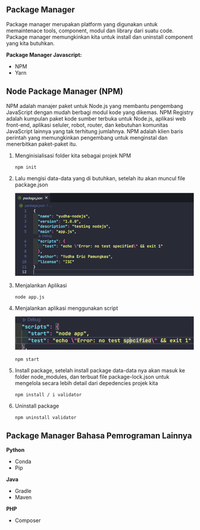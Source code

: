 ## Package Manager
Package manager merupakan platform yang digunakan untuk memaintenace tools, component, modul dan library dari suatu code. Package manager memungkinkan kita untuk install dan uninstall component yang kita butuhkan.

**Package Manager Javascript:**
- NPM
- Yarn

## Node Package Manager (NPM)
NPM adalah manajer paket untuk Node.js yang membantu pengembang JavaScript dengan mudah berbagi modul kode yang dikemas. NPM Registry adalah kumpulan paket kode sumber terbuka untuk Node.js, aplikasi web front-end, aplikasi seluler, robot, router, dan kebutuhan komunitas JavaScript lainnya yang tak terhitung jumlahnya. NPM adalah klien baris perintah yang memungkinkan pengembang untuk menginstal dan menerbitkan paket-paket itu.

1. Menginisialisasi folder kita sebagai projek NPM

   ```
   npm init
   ```

2. Lalu mengisi data-data yang di butuhkan, setelah itu akan muncul file package.json

   ![Package](img/img.png)

3. Menjalankan Aplikasi

   ```
   node app.js
   ```

4. Menjalankan aplikasi menggunakan script

   ![script](img/img2.png)

   ```
   npm start
   ```

5. Install package, setelah install package data-data nya akan masuk ke folder node_modules, dan terbuat file package-lock.json untuk mengelola secara lebih detail dari depedencies projek kita

   ```
   npm install / i validator
   ```
6. Uninstall package
   ```
   npm uninstall validator
   ```
## Package Manager Bahasa Pemrograman Lainnya
**Python**
- Conda
- Pip

**Java**
- Gradle
- Maven

**PHP**
- Composer